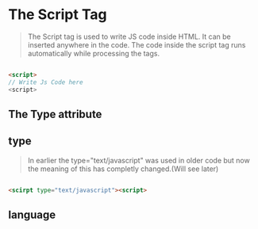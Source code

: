 # The Script Tag

> The Script tag is used to write JS code inside HTML.
> It can be inserted anywhere in the code.
> The code inside the script tag runs automatically while processing the tags.

```html

<script>
// Write Js Code here
<script>

```

## The Type attribute

## type

> In earlier the type="text/javascript" was used in older code but now the meaning of this has completly changed.(Will see later)

```html

<scirpt type="text/javascript"><script>

```

## language

> 